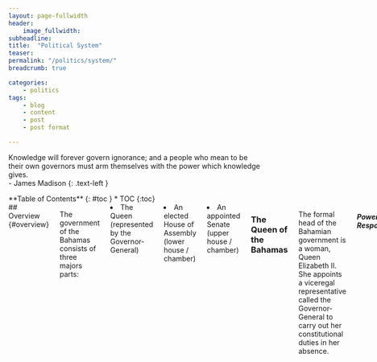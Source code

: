 ```yaml
---
layout: page-fullwidth
header:
    image_fullwidth:
subheadline:
title:  "Political System"
teaser: 
permalink: "/politics/system/"
breadcrumb: true

categories:
    - politics
tags:
    - blog
    - content
    - post
    - post format

---
```

>
Knowledge will forever govern ignorance; and a people who mean to be their own governors must arm themselves with the power which knowledge gives.
<br/>- James Madison
{: .text-left }

<div class="row">
<div class="medium-4 medium-push-8 columns" markdown="1">
<div class="panel radius" markdown="1">
**Table of Contents**
{: #toc }
*  TOC
{:toc}
</div>
</div><!-- /.medium-4.columns -->

<div class="medium-8 medium-pull-4 columns" markdown="1">
## Overview {#overview}

The government of the Bahamas consists of three majors parts:
<li> The Queen (represented by the Governor-General)</li>
<li> An elected House of Assembly (lower house / chamber)</li>
<li> An appointed Senate (upper house / chamber)</li>

### The Queen of the Bahamas

The formal head of the Bahamian government is a woman, Queen Elizabeth II. She appoints a viceregal representative called the Governor-General to carry out her constitutional duties in her absence. 

<h5>Powers and Responsibilities</h5>

In conjunction with the Prime Minister (the leader of the major ruling party), the Governor-General appoints government Ministers ( The role of the Governor-General is not well understood or documented outside of the constitution. 

Term Limits: The Governor-General typically ends their term within five years but have no term limits.

<small markdown="1">[Up to table of contents](#toc)</small>
{: .text-right }

### The House of Assembly

The House of Assembly (HoA) consists of 38 'Members of Parliament' (MPs) who are elected from individual constituencies (neighborhoods). Jump down to the voting section by clicking here to learn more about that process. These 38 MPs are the only elected government positions.

These results implicity decide two other positions:
<p>1. The Prime Minister - the controlling head of the Bahamian government
<br/>2. The Leader of the Opposition</p>

While affliation with a political party is not necessary to run for a MP position, the two named positions require it. 

The office of Prime Minister is held by the leader of the party which wins a majority of House of Assembly positions (also known as seats). Political parties hold leadership conventions where they elect their party leaders.

The Leader of the Opposition is appointed by the Governor General and is typically the leader of the party which wins the second highest seat count. (This is not always the case as we saw in 2016 when Loretta Butler-Turner was appointed as the Leader of the Opposition while Hubert Minnis was still the leader of the FNM).

<h5>Eligibility</h5>

The constitution stipulates two requirements for holding a membership position in the House of Assembly:
<p>1. being a citizen of the Bahamas who is 21 years or older
<br/>2. residing in the Bahamas for at least one year immediately before the date of nomination for election</p>

* You do not need to reside in the constituency in which you are interested in running.

<h5>Powers and Responsibilities</h5>

The HoA performs all major legislative functions.

Term Limits: 5 years

Some MPs are also selected as Ministers of one of 17 areas such as education, finance, and foreign affairs. See "Ministries" section below.

Head to the <a href="{{ site.url }}{{ site.baseurl }}/politics/know-your-politician">Know Your Politician</a> page to see the current Members of Parliament.

<small markdown="1">[Up to table of contents](#toc)</small>
{: .text-right }

### Senate

The Senate consists of 16 members called Senators. These Senators are not elected, rather, they are appointed by the Governor-General after consultation with the Prime Minister and the Leader of the Opposition. To decide on the Senator positions, the Governor-General consults:
<li> the Prime Minister alone to appoint 9 of these Senators;</li>
<li>the Leader of the Opposition alone to appoint 4;</li>
<li>both the Prime Minister and the Leader of the Oppositions to appoint the remaining 3.</li>

<br/>The Senate has a leadership position called the President of the Senate.

The Senate is meant to operate as a checks-and-balance much like the US system.

<h5>Eligibility</h5>

The constitution stipulates two requirements for being appointed as a Senator:
<br/>1. being a citizen of the Bahamas who is 30 years or older
<br/>2. residing in the Bahamas for at least one year immediately before the date of appointment

<h5>Powers and Responsibilities</h5> 

The Senate can pass bills and make bill amendments which must be approved by the House of Assembly. The Senate may reject a bill that has passed the HoA. However, if the House passes the bill in two successive sessions, after Senate refusal, the HoA may send the bill directly to the Governor-General without the Senate's consent.

Term Limits: 5 years

Head to the <a href="{{ site.url }}{{ site.baseurl }}/politics/know-your-politician">Know Your Politician</a> page to see the current Senators.

<small markdown="1">[Up to table of contents](#toc)</small>
{: .text-right }

## Ministries {#ministries}

There are 17 distinct areas of government interest that are led by an individual. To find more information on the government ministries, departments, corporations, and statutory agencies - <a href="http://bit.ly/2ghJ8V0">click here</a> 

1. <a href="http://bit.ly/2h36BYv">Agriculture, Marine Resources and Local Government</a>
2. <a href="http://bit.ly/1Tsw8si">Education, Science and Technology</a> - <a href="http://www.ministryofeducationbahamas.com/">Dedicated website</a>
3. <a href="http://bit.ly/2heIaq6">Environment and Housing</a>
4. <a href="http://bit.ly/2h08Mfj">Finance</a>
5. <a href="http://bit.ly/2heDbtx">Financial Services</a>
6. <a href="http://bit.ly/2h36T1v">Foreign Affairs and Immigration</a>
7. <a href="http://bit.ly/2gPhAa3">Grand Bahama</a>
8. <a href="http://bit.ly/2heKtt3">Health</a>
9. <a href="http://bit.ly/2heL1TN">Labour and National Insurance</a>
10. <a href="http://bit.ly/2h47DpH">National Security</a>
11. <a href="http://bit.ly/2h41xpc">Office of the Attorney General & Ministry of Legal Affairs</a>
12. <a href="http://bit.ly/2heBlcf">Public Service</a>
13. <a href="http://bit.ly/2heG1uF">Social Services and Community Development</a>
14. <a href="http://bit.ly/2h49kU5">Tourism</a>
15. <a href="http://bit.ly/2ghT5lf">Transport and Aviation</a>
16. <a href="http://bit.ly/2h0ey0m">Works and Urban Development</a>
17. <a href="http://bit.ly/2gA95fU">Youth, Sports and Culture</a>

Head to the <a href="{{ site.url }}{{ site.baseurl }}/politics/know-your-politician">Know Your Politician</a> page to see the current Ministers.

<small markdown="1">[Up to table of contents](#toc)</small>
{: .text-right }

## Voting {#voting}

The only elected positions in the Bahamian government are the 38 Members of Parliament.

The 38 MPs correspond to 38 individual constituencies (neighborhoods)and citizens may only vote on the set of individuals running in the constituency in which they have resided for a certain period of time. This leads to MPs restricting their campaigning efforts to the constituency in which they are running. 

"...The current legal framework does not grant the electoral management body supervision of campaign finance, nor does it delegate this function to other public entities. In fact, political campaigns are fully funded from private sources. Campaign financing is currently unregulated and political parties are not required to report on the flows or administration of their campaign funds." <a href="http://www.vision2040bahamas.org/media/uploads/State_of_the_Nation_Summary_Report.pdf">State of the Nation Report, page 32</a> This has led to serious allegations of corruption in the past. Campaign financing can decide elections and reveal conflicts of interest.

An individual does not need to be affliated with a political party or reside in the constituency in order to run. However, because the Prime Minister is not elected and rather is the party leader of the winner of most MP seats, many citizens see voting for an independent candidate as an inability to directly affect who becomes Prime Minister. 

The citzens' inability to directly vote for the Prime Minister is one of the primary reasons for the extreme degree of 'party politics' seen in the Bahamas. Unlike in the US where political parties are split on social and economical issues, political parties in the Bahamas are primarily differentiated by individuals and the party leader. Subsequently, many citizens vote for individuals running with a particular party because they approve of the party leader rather than the individual themselves.

<h5>Eligibility</h5>

To vote you must:
<p>1. be a citizen of the Bahamas who is 18 years or older
<br/>2. residing in the Bahamas for at least one year immediately before the date of appointment</p>

For more information on registering to vote for the 2017 election - <a href="http://www.votebahamas2017.com/">click here</a>.

<small markdown="1">[Up to table of contents](#toc)</small>
{: .text-right }

## Constituencies {#constituencies}

There are 38 constituencies, 23 on Nassau and 15 on the family islands.

|Nassau                           | Nassau                          | Family Island                         |
| :-----------------------------: | :-----------------------------: |:-------------------------------------:|
| 1. Bain Town & Grants Town      | 13. Marathon                    | 1. Cat Island, Rum Cay & San Salvador |
| 2. Bamboo Town                  | 14. Montagu                     | 2. Central & South Abaco              |
| 3. Carmichael                   | 15. Mount Moriah                | 3. Central & South Eleuthera          |
| 4. Centerville                  | 16. Nassau Village              | 4. Central Grand Bahama               |
| 5. Elizabeth                    | 17. Pinewood                    | 5. East Grand Bahama                  |
| 6. Englerston                   | 18. Seabreeze                   | 6. Exumas and Ragged Island           |
| 7. Fort Charlotte               | 19. South Beach                 | 7. Long Island 						|
| 8. Fox Hill                     | 20. Southern Shores             | 8. Mangrove Cay & South Andros        |
| 9. Garden Hills                 | 21. St. Anne's                  | 9. Marco City 		                |
| 10. Golden Gates                | 22. Tall Pines                  | 10. M.I.C.A.L.* 					    |
| 11. Golden Isles                | 23. Yamacraw                    | 11. North Abaco                		|
| 12. Killarney                   | 			                    | 12. North Andros & Berry Islands	    |
|                                 |              					| 13. North Eleuthera           		|
|                                 |              					| 14. Pineridge			           		|
|                                 |              					| 15. West Grand Bahama & Bimini		|

* Mayaguana, Inagua (Great & Little), Crooked Island, Acklins, and Long Cay

<center>
Nassau Constituencies and 2012 Voting Results
<a href="http://en.wikipedia.org/wiki/Bahamian_general_election,_2012"><img src="{{ site.urlimg }}nassau-constituency-map.jpg" alt=""></a>
</center>

<br/>

<center>
Grand Bahama Constituencies and 2012 Voting Results
<a href="http://en.wikipedia.org/wiki/Bahamian_general_election,_2012"><img src="{{ site.urlimg }}grandbahama-constituency-map.jpg" alt=""></a>
</center>

<br/>

<center>
Family Island Constituencies and 2012 Voting Results
<a href="http://en.wikipedia.org/wiki/Bahamian_general_election,_2012"><img src="{{ site.urlimg }}familyisland-constituency-map.jpg" alt=""></a>
</center>

<br/>
For a more detailed view of the constituencies - <a href="http://www.tribune242.com/photos/galleries/2012/apr/24/new-providence-constituencies/">click here</a>.

<small markdown="1">[Up to table of contents](#toc)</small>
{: .text-right }

</div><!-- /.medium-8.columns -->
</div><!-- /.row -->

